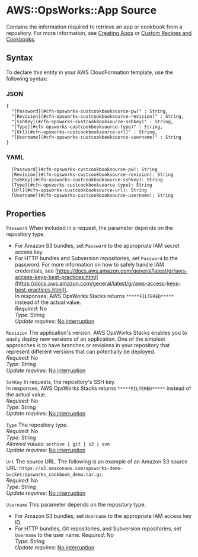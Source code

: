 # AWS::OpsWorks::App Source<a name="aws-properties-opsworks-stack-source-1"></a>

Contains the information required to retrieve an app or cookbook from a repository\. For more information, see [Creating Apps](https://docs.aws.amazon.com/opsworks/latest/userguide/workingapps-creating.html) or [Custom Recipes and Cookbooks](https://docs.aws.amazon.com/opsworks/latest/userguide/workingcookbook.html)\.

## Syntax<a name="aws-properties-opsworks-stack-source-1-syntax"></a>

To declare this entity in your AWS CloudFormation template, use the following syntax:

### JSON<a name="aws-properties-opsworks-stack-source-1-syntax.json"></a>

```
{
  "[Password](#cfn-opsworks-custcookbooksource-pw)" : String,
  "[Revision](#cfn-opsworks-custcookbooksource-revision)" : String,
  "[SshKey](#cfn-opsworks-custcookbooksource-sshkey)" : String,
  "[Type](#cfn-opsworks-custcookbooksource-type)" : String,
  "[Url](#cfn-opsworks-custcookbooksource-url)" : String,
  "[Username](#cfn-opsworks-custcookbooksource-username)" : String
}
```

### YAML<a name="aws-properties-opsworks-stack-source-1-syntax.yaml"></a>

```
  [Password](#cfn-opsworks-custcookbooksource-pw): String
  [Revision](#cfn-opsworks-custcookbooksource-revision): String
  [SshKey](#cfn-opsworks-custcookbooksource-sshkey): String
  [Type](#cfn-opsworks-custcookbooksource-type): String
  [Url](#cfn-opsworks-custcookbooksource-url): String
  [Username](#cfn-opsworks-custcookbooksource-username): String
```

## Properties<a name="aws-properties-opsworks-stack-source-1-properties"></a>

`Password`  <a name="cfn-opsworks-custcookbooksource-pw"></a>
When included in a request, the parameter depends on the repository type\.  
+ For Amazon S3 bundles, set `Password` to the appropriate IAM secret access key\.
+ For HTTP bundles and Subversion repositories, set `Password` to the password\.
For more information on how to safely handle IAM credentials, see [https://docs.aws.amazon.com/general/latest/gr/aws-access-keys-best-practices.html](https://docs.aws.amazon.com/general/latest/gr/aws-access-keys-best-practices.html)\.  
In responses, AWS OpsWorks Stacks returns `*****FILTERED*****` instead of the actual value\.  
*Required*: No  
*Type*: String  
*Update requires*: [No interruption](https://docs.aws.amazon.com/AWSCloudFormation/latest/UserGuide/using-cfn-updating-stacks-update-behaviors.html#update-no-interrupt)

`Revision`  <a name="cfn-opsworks-custcookbooksource-revision"></a>
The application's version\. AWS OpsWorks Stacks enables you to easily deploy new versions of an application\. One of the simplest approaches is to have branches or revisions in your repository that represent different versions that can potentially be deployed\.  
*Required*: No  
*Type*: String  
*Update requires*: [No interruption](https://docs.aws.amazon.com/AWSCloudFormation/latest/UserGuide/using-cfn-updating-stacks-update-behaviors.html#update-no-interrupt)

`SshKey`  <a name="cfn-opsworks-custcookbooksource-sshkey"></a>
In requests, the repository's SSH key\.  
In responses, AWS OpsWorks Stacks returns `*****FILTERED*****` instead of the actual value\.  
*Required*: No  
*Type*: String  
*Update requires*: [No interruption](https://docs.aws.amazon.com/AWSCloudFormation/latest/UserGuide/using-cfn-updating-stacks-update-behaviors.html#update-no-interrupt)

`Type`  <a name="cfn-opsworks-custcookbooksource-type"></a>
The repository type\.  
*Required*: No  
*Type*: String  
*Allowed values*: `archive | git | s3 | svn`  
*Update requires*: [No interruption](https://docs.aws.amazon.com/AWSCloudFormation/latest/UserGuide/using-cfn-updating-stacks-update-behaviors.html#update-no-interrupt)

`Url`  <a name="cfn-opsworks-custcookbooksource-url"></a>
The source URL\. The following is an example of an Amazon S3 source URL: `https://s3.amazonaws.com/opsworks-demo-bucket/opsworks_cookbook_demo.tar.gz`\.  
*Required*: No  
*Type*: String  
*Update requires*: [No interruption](https://docs.aws.amazon.com/AWSCloudFormation/latest/UserGuide/using-cfn-updating-stacks-update-behaviors.html#update-no-interrupt)

`Username`  <a name="cfn-opsworks-custcookbooksource-username"></a>
This parameter depends on the repository type\.  
+ For Amazon S3 bundles, set `Username` to the appropriate IAM access key ID\.
+ For HTTP bundles, Git repositories, and Subversion repositories, set `Username` to the user name\.
*Required*: No  
*Type*: String  
*Update requires*: [No interruption](https://docs.aws.amazon.com/AWSCloudFormation/latest/UserGuide/using-cfn-updating-stacks-update-behaviors.html#update-no-interrupt)